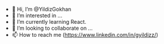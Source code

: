 - 👋 Hi, I’m @YildizGokhan
- 👀 I’m interested in ...
- 🌱 I’m currently learning React.
- 💞️ I’m looking to collaborate on ...
- 📫 How to reach me 
(https://www.linkedin.com/in/gyildizz/)

<!---
YildizGokhan/YildizGokhan is a ✨ special ✨ repository because its `README.md` (this file) appears on your GitHub profile.
You can click the Preview link to take a look at your changes.
--->
